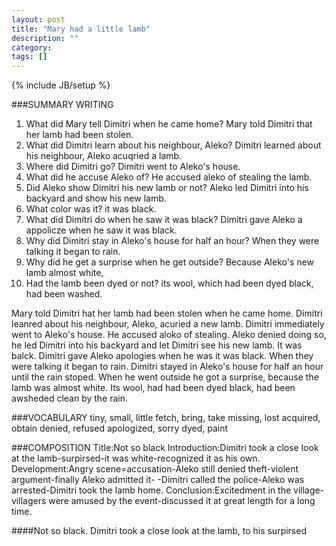 ```yaml
---
layout: post
title: "Mary had a little lamb"
description: ""
category: 
tags: []
---
```

{% include JB/setup %}

###SUMMARY WRITING
1. What did Mary tell Dimitri when he came home?
   Mary told Dimitri that her lamb had been stolen.
2. What did Dimitri learn about his neighbour, Aleko?
   Dimitri learned about his neighbour, Aleko acuqried a lamb.
3. Where did Dimitri go?
   Dimitri went to Aleko's house.
4. What did he accuse Aleko of?
   He accused aleko of stealing the lamb.
5. Did Aleko show Dimitri his new lamb or not?
   Aleko led Dimitri into his backyard and show his new lamb.
6. What color was it?
   it was black.
7. What did Dimitri do when he saw it was black?
   Dimitri gave Aleko a appolicze when he saw it was black.
8. Why did Dimitri stay in Aleko's house for half an hour?
   When they were talking it began to rain.
9. Why did he get a surprise when he get outside?
   Because Aleko's new lamb almost white,
10. Had the lamb been dyed or not?
    its wool, which had been dyed black, had been washed.

Mary told Dimitri hat her lamb had been stolen when he came home. Dimitri leanred about his neighbour, Aleko, acuried a new lamb. Dimitri immediately went to Aleko's house. He accused aloko of stealing. Aleko denied doing so, he led Dimitri into his backyard and let Dimitri see his new lamb. It was balck. Dimitri gave Aleko apologies when he was it was black. When they were talking it began to rain. Dimitri stayed in Aleko's house for half an hour until the rain stoped. When he went outside he got a surprise, because the lamb was almost white. Its wool, had had been dyed black, had been awsheded clean by the rain.
    

###VOCABULARY
tiny, small, little
fetch, bring, take
missing, lost
acquired, obtain
denied, refused
apologized, sorry
dyed, paint

###COMPOSITION
Title:Not so black
Introduction:Dimitri took a close look at the lamb-surpirsed-it was white-recognized it as his own.
Development:Angry scene=accusation-Aleko still denied theft-violent argument-finally Aleko admitted it-
-Dimitri called the police-Aleko was arrested-Dimitri took the lamb home.
Conclusion:Excitedment in the village-villagers were amused by the event-discussed it at great length for a long time.

####Not so black.
Dimitri took a close look at the lamb, to his surpirsed
